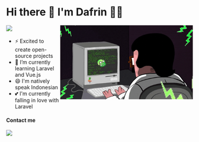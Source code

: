 <h1 style="center">
    Hi there 👋 I'm Dafrin 👨‍💻
</h1>

<img align="right" height="200" alt="GIF" src="https://github.com/destroylord/form-login/blob/master/dist/img/pacote-fullstack-danki-code.gif" />

<img src="https://github-readme-stats.vercel.app/api?username=destroylord&show_icons=true&count_private=true&include_all_commits=true&theme=dracula" width="400">

- ⚡ Excited to create open-source projects
- 🌱 I’m currently learning Laravel and Vue.js
- 😄 I'm natively speak Indonesian
- 💕 I'm currently falling in love with Laravel




#### Contact me
  <a href="https://www.facebook.com/dafrin.maulana.98/" target="_blank">
    <img src="https://img.shields.io/badge/Facebook-1877F2?style=for-the-badge&logo=facebook&logoColor=white" />
  </a>
